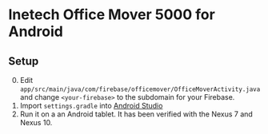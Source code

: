 # Inetech Office Mover 5000 for Android

## Setup
0. Edit `app/src/main/java/com/firebase/officemover/OfficeMoverActivity.java` and change 
   `<your-firebase>` to the subdomain for your Firebase.
0. Import `settings.gradle` into [Android Studio](https://developer.android.com/sdk/installing/studio.html)
0. Run it on a an Android tablet. It has been verified with the Nexus 7 and Nexus 10.